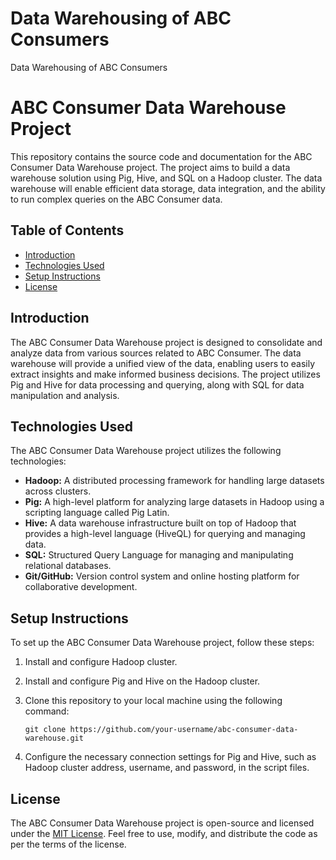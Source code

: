 # Data Warehousing of ABC Consumers
 Data Warehousing of ABC Consumers

 # ABC Consumer Data Warehouse Project

This repository contains the source code and documentation for the ABC Consumer Data Warehouse project. The project aims to build a data warehouse solution using Pig, Hive, and SQL on a Hadoop cluster. The data warehouse will enable efficient data storage, data integration, and the ability to run complex queries on the ABC Consumer data.

## Table of Contents
- [Introduction](#introduction)
- [Technologies Used](#technologies-used)
- [Setup Instructions](#setup-instructions)
- [License](#license)

## Introduction

The ABC Consumer Data Warehouse project is designed to consolidate and analyze data from various sources related to ABC Consumer. The data warehouse will provide a unified view of the data, enabling users to easily extract insights and make informed business decisions. The project utilizes Pig and Hive for data processing and querying, along with SQL for data manipulation and analysis.


## Technologies Used

The ABC Consumer Data Warehouse project utilizes the following technologies:

- **Hadoop:** A distributed processing framework for handling large datasets across clusters.
- **Pig:** A high-level platform for analyzing large datasets in Hadoop using a scripting language called Pig Latin.
- **Hive:** A data warehouse infrastructure built on top of Hadoop that provides a high-level language (HiveQL) for querying and managing data.
- **SQL:** Structured Query Language for managing and manipulating relational databases.
- **Git/GitHub:** Version control system and online hosting platform for collaborative development.

## Setup Instructions

To set up the ABC Consumer Data Warehouse project, follow these steps:

1. Install and configure Hadoop cluster.
2. Install and configure Pig and Hive on the Hadoop cluster.
3. Clone this repository to your local machine using the following command:

   ```
   git clone https://github.com/your-username/abc-consumer-data-warehouse.git
   ```

4. Configure the necessary connection settings for Pig and Hive, such as Hadoop cluster address, username, and password, in the script files.

## License

The ABC Consumer Data Warehouse project is open-source and licensed under the [MIT License](LICENSE). Feel free to use, modify, and distribute the code as per the terms of the license.
